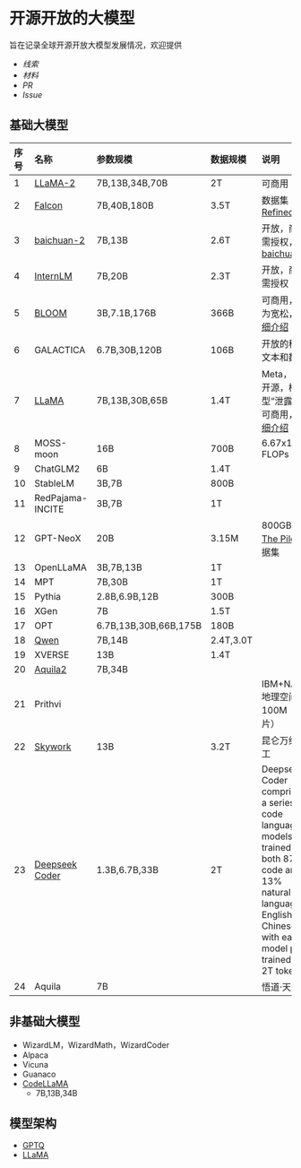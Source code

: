 # 开源开放的大模型

旨在记录全球开源开放大模型发展情况，欢迎提供
- *线索*
- *材料*
- *PR*
- *Issue*


## 基础大模型
|序号|名称|参数规模|数据规模|说明|
|:-|:-|:-|:-|:-|
|1|[LLaMA-2](Open-LLMs/llama2.md)|7B,13B,34B,70B|2T|可商用|
|2|[Falcon](Open-LLMs/falcon.md)|7B,40B,180B|3.5T|数据集[ RefinedWeb](https://huggingface.co/datasets/tiiuae/falcon-refinedweb)|
|3|[baichuan-2](Open-LLMs/baichuan2.md)|7B,13B|2.6T|开放，商用需授权，[baichuan-1](Open-LLMs/baichuan.md)|
|4|[InternLM](Open-LLMs/internlm.md)|7B,20B|2.3T|开放，商用需授权|
|5|[BLOOM](Open-LLMs/bloom.md)|3B,7.1B,176B|366B|可商用，最为宽松，[详细介绍](https://mp.weixin.qq.com/s/ia-yrmXbnlooRA3K1hoTwQ)|
|6|GALACTICA|6.7B,30B,120B|106B|开放的科学文本和数据|
|7|[LLaMA](Open-LLMs/llama.md)|7B,13B,30B,65B|1.4T|Meta，代码开源，模型“泄露”,不可商用，[详细介绍](https://mp.weixin.qq.com/s/dKInMi6P80GXecUtR3WQsA)|
|8|MOSS-moon|16B|700B|6.67x1022 FLOPs|
|9|ChatGLM2|6B|1.4T||
|10|StableLM|3B,7B|800B||
|11|RedPajama-INCITE|3B,7B|1T||
|12|GPT-NeoX|20B|3.15M|800GB的[The Pile](https://arxiv.org/abs/2101.00027)数据集|
|13|OpenLLaMA|3B,7B,13B|1T||
|14|MPT|7B,30B|1T|
|15|Pythia|2.8B,6.9B,12B|300B||
|16|XGen|7B|1.5T||
|17|OPT|6.7B,13B,30B,66B,175B|180B||
|18|[Qwen](Open-LLMs/qwen.md)|7B,14B|2.4T,3.0T||
|19|XVERSE|13B|1.4T||
|20|[Aquila2](https://github.com/FlagAI-Open/Aquila2)|7B,34B|
|21|Prithvi|||IBM+NASA,地理空间，100M（图片）|
|22|[Skywork](Open-LLMs/skywork.md)|13B|3.2T|昆仑万维·天工|
|23|[Deepseek Coder](https://github.com/deepseek-ai/DeepSeek-Coder)|1.3B,6.7B,33B|2T|Deepseek Coder comprises a series of code language models trained on both 87% code and 13% natural language in English and Chinese, with each model pre-trained on 2T tokens.|
|24|Aquila|7B||悟道·天鹰|

## 非基础大模型
- WizardLM，WizardMath，WizardCoder
- Alpaca
- Vicuna
- Guanaco
- [CodeLLaMA](Open-LLMs/codellama.md)
  - 7B,13B,34B



## 模型架构

- [GPTQ](https://github.com/IST-DASLab/gptq)
- [LLaMA](https://github.com/facebookresearch/llama)


